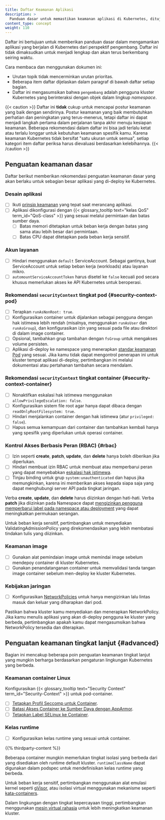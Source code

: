 ```yaml
---
title: Daftar Keamanan Aplikasi
description: >
  Panduan dasar untuk memastikan keamanan aplikasi di Kubernetes, ditujukan untuk pengembang aplikasi
content_type: concept
weight: 110
---
```


<!-- overview -->

Daftar ini bertujuan untuk memberikan panduan dasar dalam mengamankan aplikasi
yang berjalan di Kubernetes dari perspektif pengembang.
Daftar ini tidak dimaksudkan untuk menjadi lengkap dan akan terus berkembang seiring waktu.

<!-- Diambil dari daftar periksa yang ada untuk admin Kubernetes. https://kubernetes.io/docs/concepts/security/security-checklist/ -->

Cara membaca dan menggunakan dokumen ini:

- Urutan topik tidak mencerminkan urutan prioritas.
- Beberapa item daftar dijelaskan dalam paragraf di bawah daftar setiap bagian.
- Daftar ini mengasumsikan bahwa `pengembang` adalah pengguna kluster Kubernetes yang
  berinteraksi dengan objek dalam lingkup _namespace_.

{{< caution >}}
Daftar ini **tidak** cukup untuk mencapai postur keamanan yang baik dengan sendirinya.
Postur keamanan yang baik membutuhkan perhatian dan peningkatan yang terus-menerus, tetapi daftar ini
dapat menjadi langkah pertama dalam perjalanan tanpa akhir menuju kesiapan keamanan.
Beberapa rekomendasi dalam daftar ini bisa jadi terlalu ketat atau terlalu longgar untuk
kebutuhan keamanan spesifik kamu. Karena keamanan Kubernetes tidak bersifat "satu ukuran untuk semua",
setiap kategori item daftar periksa harus dievaluasi berdasarkan kelebihannya.
{{< /caution >}}

<!-- body -->

## Penguatan keamanan dasar

Daftar berikut memberikan rekomendasi penguatan keamanan dasar yang
akan berlaku untuk sebagian besar aplikasi yang di-deploy ke Kubernetes.

### Desain aplikasi

- [ ] Ikuti
  [prinsip keamanan](https://www.cncf.io/wp-content/uploads/2022/06/CNCF_cloud-native-security-whitepaper-May2022-v2.pdf)
  yang tepat saat merancang aplikasi.
- [ ] Aplikasi dikonfigurasi dengan {{< glossary_tooltip text="kelas QoS" term_id="QoS-class" >}}
  yang sesuai melalui permintaan dan batas sumber daya.
  - [ ] Batas memori ditetapkan untuk beban kerja dengan batas yang sama atau lebih besar dari permintaan.
  - [ ] Batas CPU dapat ditetapkan pada beban kerja sensitif.

### Akun layanan

- [ ] Hindari menggunakan `default` ServiceAccount. Sebagai gantinya, buat ServiceAccount untuk
  setiap beban kerja (workloads) atau layanan mikro.
- [ ] `automountServiceAccountToken` harus disetel ke `false` kecuali pod
  secara khusus memerlukan akses ke API Kubernetes untuk beroperasi.

### Rekomendasi `securityContext` tingkat pod {#security-context-pod}

- [ ] Terapkan `runAsNonRoot: true`.
- [ ] Konfigurasikan container untuk dijalankan sebagai pengguna dengan hak istimewa lebih rendah
  (misalnya, menggunakan `runAsUser` dan `runAsGroup`), dan konfigurasikan izin yang sesuai
  pada file atau direktori di dalam image container.
- [ ] Opsional, tambahkan grup tambahan dengan `fsGroup` untuk mengakses volume persisten.
- [ ] Aplikasi di-deploy ke namespace yang menerapkan
  [standar keamanan Pod](/docs/concepts/security/pod-security-standards/) yang sesuai.
  Jika kamu tidak dapat mengontrol penerapan ini untuk kluster tempat aplikasi di-deploy,
  pertimbangkan ini melalui dokumentasi atau pertahanan tambahan secara mendalam.

### Rekomendasi `securityContext` tingkat container {#security-context-container}

- [ ] Nonaktifkan eskalasi hak istimewa menggunakan `allowPrivilegeEscalation: false`.
- [ ] Konfigurasikan sistem file root agar hanya dapat dibaca dengan `readOnlyRootFilesystem: true`.
- [ ] Hindari menjalankan container dengan hak istimewa (atur `privileged: false`).
- [ ] Hapus semua kemampuan dari container dan tambahkan kembali hanya yang spesifik
  yang diperlukan untuk operasi container.

### Kontrol Akses Berbasis Peran (RBAC) {#rbac}

- [ ] Izin seperti **create**, **patch**, **update**, dan **delete**
  hanya boleh diberikan jika diperlukan.
- [ ] Hindari membuat izin RBAC untuk membuat atau memperbarui peran yang dapat menyebabkan
  [eskalasi hak istimewa](/docs/reference/access-authn-authz/rbac/#privilege-escalation-prevention-and-bootstrapping).
- [ ] Tinjau binding untuk grup `system:unauthenticated` dan hapus jika memungkinkan,
  karena ini memberikan akses kepada siapa saja yang dapat menghubungi server API pada tingkat jaringan.

Verba **create**, **update**, dan **delete** harus diizinkan dengan hati-hati.
Verba **patch** jika diizinkan pada Namespace dapat
[mengizinkan pengguna memperbarui label pada namespace atau deployment](/docs/concepts/security/rbac-good-practices/#namespace-modification)
yang dapat meningkatkan permukaan serangan.

Untuk beban kerja sensitif, pertimbangkan untuk menyediakan ValidatingAdmissionPolicy yang direkomendasikan
yang lebih membatasi tindakan tulis yang diizinkan.

### Keamanan image

- [ ] Gunakan alat pemindaian image untuk memindai image sebelum mendepoy container di kluster Kubernetes.
- [ ] Gunakan penandatanganan container untuk memvalidasi tanda tangan image container sebelum men-deploy ke kluster Kubernetes.

### Kebijakan jaringan

- [ ] Konfigurasikan [NetworkPolicies](/docs/concepts/services-networking/network-policies/)
  untuk hanya mengizinkan lalu lintas masuk dan keluar yang diharapkan dari pod.

Pastikan bahwa kluster kamu menyediakan dan menerapkan NetworkPolicy.
Jika kamu menulis aplikasi yang akan di-deploy pengguna ke kluster yang berbeda,
pertimbangkan apakah kamu dapat mengasumsikan bahwa NetworkPolicy tersedia dan diterapkan.

## Penguatan keamanan tingkat lanjut {#advanced}

Bagian ini mencakup beberapa poin penguatan keamanan tingkat lanjut
yang mungkin berharga berdasarkan pengaturan lingkungan Kubernetes yang berbeda.

### Keamanan container Linux

Konfigurasikan {{< glossary_tooltip text="Security Context" term_id="Security-Context" >}}
untuk pod-container.

- [ ] [Tetapkan Profil Seccomp untuk Container](/docs/tasks/configure-pod-container/security-context/#set-the-seccomp-profile-for-a-container).
- [ ] [Batasi Akses Container ke Sumber Daya dengan AppArmor](/docs/tutorials/security/apparmor/).
- [ ] [Tetapkan Label SELinux ke Container](/docs/tasks/configure-pod-container/security-context/#assign-selinux-labels-to-a-container).

### Kelas runtime

- [ ] Konfigurasikan kelas runtime yang sesuai untuk container.

{{% thirdparty-content %}}

Beberapa container mungkin memerlukan tingkat isolasi yang berbeda dari yang disediakan oleh
runtime default kluster. `runtimeClassName` dapat digunakan dalam podspec
untuk mendefinisikan kelas runtime yang berbeda.

Untuk beban kerja sensitif, pertimbangkan menggunakan alat emulasi kernel seperti
[gVisor](https://gvisor.dev/docs/), atau isolasi virtual menggunakan mekanisme
seperti [kata-containers](https://katacontainers.io/).

Dalam lingkungan dengan tingkat kepercayaan tinggi, pertimbangkan menggunakan
[mesin virtual rahasia](/blog/2023/07/06/confidential-kubernetes/)
untuk lebih meningkatkan keamanan kluster.
